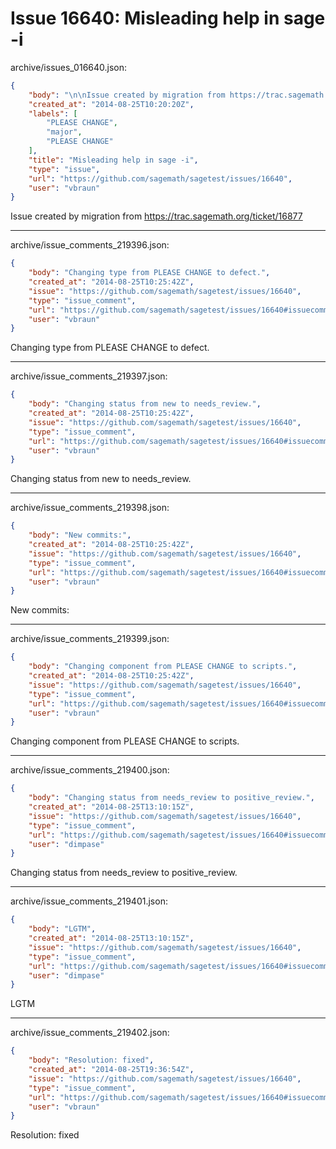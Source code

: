 # Issue 16640: Misleading help in sage -i

archive/issues_016640.json:
```json
{
    "body": "\n\nIssue created by migration from https://trac.sagemath.org/ticket/16877\n\n",
    "created_at": "2014-08-25T10:20:20Z",
    "labels": [
        "PLEASE CHANGE",
        "major",
        "PLEASE CHANGE"
    ],
    "title": "Misleading help in sage -i",
    "type": "issue",
    "url": "https://github.com/sagemath/sagetest/issues/16640",
    "user": "vbraun"
}
```


Issue created by migration from https://trac.sagemath.org/ticket/16877





---

archive/issue_comments_219396.json:
```json
{
    "body": "Changing type from PLEASE CHANGE to defect.",
    "created_at": "2014-08-25T10:25:42Z",
    "issue": "https://github.com/sagemath/sagetest/issues/16640",
    "type": "issue_comment",
    "url": "https://github.com/sagemath/sagetest/issues/16640#issuecomment-219396",
    "user": "vbraun"
}
```

Changing type from PLEASE CHANGE to defect.



---

archive/issue_comments_219397.json:
```json
{
    "body": "Changing status from new to needs_review.",
    "created_at": "2014-08-25T10:25:42Z",
    "issue": "https://github.com/sagemath/sagetest/issues/16640",
    "type": "issue_comment",
    "url": "https://github.com/sagemath/sagetest/issues/16640#issuecomment-219397",
    "user": "vbraun"
}
```

Changing status from new to needs_review.



---

archive/issue_comments_219398.json:
```json
{
    "body": "New commits:",
    "created_at": "2014-08-25T10:25:42Z",
    "issue": "https://github.com/sagemath/sagetest/issues/16640",
    "type": "issue_comment",
    "url": "https://github.com/sagemath/sagetest/issues/16640#issuecomment-219398",
    "user": "vbraun"
}
```

New commits:



---

archive/issue_comments_219399.json:
```json
{
    "body": "Changing component from PLEASE CHANGE to scripts.",
    "created_at": "2014-08-25T10:25:42Z",
    "issue": "https://github.com/sagemath/sagetest/issues/16640",
    "type": "issue_comment",
    "url": "https://github.com/sagemath/sagetest/issues/16640#issuecomment-219399",
    "user": "vbraun"
}
```

Changing component from PLEASE CHANGE to scripts.



---

archive/issue_comments_219400.json:
```json
{
    "body": "Changing status from needs_review to positive_review.",
    "created_at": "2014-08-25T13:10:15Z",
    "issue": "https://github.com/sagemath/sagetest/issues/16640",
    "type": "issue_comment",
    "url": "https://github.com/sagemath/sagetest/issues/16640#issuecomment-219400",
    "user": "dimpase"
}
```

Changing status from needs_review to positive_review.



---

archive/issue_comments_219401.json:
```json
{
    "body": "LGTM",
    "created_at": "2014-08-25T13:10:15Z",
    "issue": "https://github.com/sagemath/sagetest/issues/16640",
    "type": "issue_comment",
    "url": "https://github.com/sagemath/sagetest/issues/16640#issuecomment-219401",
    "user": "dimpase"
}
```

LGTM



---

archive/issue_comments_219402.json:
```json
{
    "body": "Resolution: fixed",
    "created_at": "2014-08-25T19:36:54Z",
    "issue": "https://github.com/sagemath/sagetest/issues/16640",
    "type": "issue_comment",
    "url": "https://github.com/sagemath/sagetest/issues/16640#issuecomment-219402",
    "user": "vbraun"
}
```

Resolution: fixed
